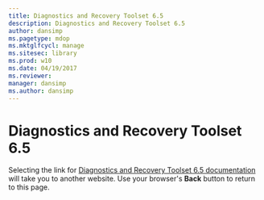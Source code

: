 ```yaml
---
title: Diagnostics and Recovery Toolset 6.5
description: Diagnostics and Recovery Toolset 6.5
author: dansimp
ms.pagetype: mdop
ms.mktglfcycl: manage
ms.sitesec: library
ms.prod: w10
ms.date: 04/19/2017
ms.reviewer: 
manager: dansimp
ms.author: dansimp
---
```


# Diagnostics and Recovery Toolset 6.5

Selecting the link for [Diagnostics and Recovery Toolset 6.5 documentation](https://technet.microsoft.com/library/jj713388.aspx) will take you to another website. Use your browser's **Back** button to return to this page.   
